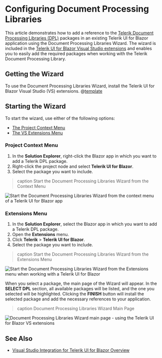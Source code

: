 
# Configuring Document Processing Libraries

This article demonstrates how to add a reference to the [Telerik Document Processing Libraries (DPL)](https://www.telerik.com/document-processing-libraries) packages in an existing Telerik UI for Blazor application using the Document Processing Libraries Wizard. The wizard is included in the [Telerik UI for Blazor Visual Studio extensions](https://marketplace.visualstudio.com/items?itemName=TelerikInc.TelerikBlazorVSExtensions) and enables you to easily add the required packages when working with the Telerik Document Processing Library.

## Getting the Wizard

To use the Document Processing Libraries Wizard, install the Telerik UI for Blazor Visual Studio (VS) extensions. @[template](/_contentTemplates/common/general-info.md#vsx-download)

## Starting the Wizard

To start the wizard, use either of the following options:

* [The Project Context Menu](#project-context-menu)
* [The VS Extensions Menu](#extensions-menu)

### Project Context Menu

1. In the **Solution Explorer**, right-click the Blazor app in which you want to add a Telerik DPL package.
1. Right-click the project node and select **Telerik UI for Blazor**.
1. Select the package you want to include.

>caption Start the Document Processing Libraries Wizard from the Context Menu

![Start the Document Processing Libraries Wizard from the context menu of a Telerik UI for Blazor app](images/vs-ext-dpl-wizard-context-menu.png)

### Extensions Menu

1. In the **Solution Explorer**, select the Blazor app in which you want to add a Telerik DPL package.
1. Open the **Extensions** menu.
1. Click **Telerik** > **Telerik UI for Blazor**.
1. Select the package you want to include.

>caption Start the Document Processing Libraries Wizard from the Extensions Menu

![Start the Document Processing Libraries Wizard from the Extensions menu when working with a Telerik UI for Blazor](images/vs-ext-dpl-wizard-extensions-menu.png)

When you select a package, the main page of the Wizard will appear. In the **SELECT DPL** section, all available packages will be listed, and the one you selected will be highlighted. Clicking the **FINISH** button will install the selected package and add the necessary references to your application.

>caption Document Processing Libraries Wizard Main Page

![Document Processing Libraries Wizard main page - using the Telerik UI for Blazor VS extensions](images/vs-ext-dpl-main-page.png)

## See Also

* [Visual Studio Integration for Telerik UI for Blazor Overview](slug:getting-started-vs-integration-overview)